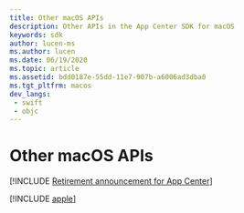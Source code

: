 ```yaml
---
title: Other macOS APIs
description: Other APIs in the App Center SDK for macOS
keywords: sdk
author: lucen-ms
ms.author: lucen
ms.date: 06/19/2020
ms.topic: article
ms.assetid: bdd0187e-55dd-11e7-907b-a6006ad3dba0
ms.tgt_pltfrm: macos
dev_langs:  
 - swift
 - objc
---
```


# Other macOS APIs
[!INCLUDE [Retirement announcement for App Center](~/includes/retirement.md)]

[!INCLUDE [apple](includes/apple.md)]
